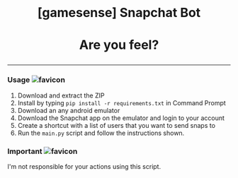<br/>
<div align="center">
  
  # [gamesense] Snapchat Bot
  
<h1>

Are you feel?


 
</div>

--------------------------------------

### Usage ![favicon](https://user-images.githubusercontent.com/66425412/194954716-2745bdd8-6f73-4218-a657-e22f9fdaf8b4.png)


1. Download and extract the ZIP 
2. Install by typing `pip install -r requirements.txt` in Command Prompt
3. Download an any android emulator 
4. Download the Snapchat app on the emulator and login to your account
5. Create a shortcut with a list of users that you want to send snaps to
6. Run the `main.py` script and follow the instructions shown.

### Important ![favicon](https://user-images.githubusercontent.com/66425412/194954716-2745bdd8-6f73-4218-a657-e22f9fdaf8b4.png)

I'm not responsible for your actions using this script.

